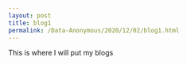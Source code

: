 ```yaml
---
layout: post
title: blog1
permalink: /Data-Anonymous/2020/12/02/blog1.html
---
```


This is where I will put my blogs
